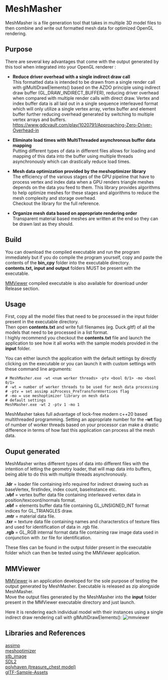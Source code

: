 # MeshMasher
MeshMasher is a file generation tool that takes in multiple 3D model files to then combine and write out formatted mesh data for optimized OpenGL rendering.

## Purpose
There are several key advantages that come with the output generated by this tool when integrated into your OpenGL renderer :
* **Reduce driver overhead with a single indirect draw call** \
  This formatted data is intended to be drawn from a single render call with glMultiDrawElements() based on the AZDO principle using indirect draw buffer (GL_DRAW_INDIRECT_BUFFER), reducing driver overhead when compared with multiple render calls with direct draw.
  Vertex and index buffer data is all laid out in a single sequence interleaved format which will only utilize a single vertex array, vertex buffer and element buffer further reducing overhead generated by switching to multiple vertex arrays and buffers.
  https://www.gdcvault.com/play/1020791/Approaching-Zero-Driver-Overhead-in
  
* **Eliminate load times with MultiThreaded asynchronous buffer data mapping** \
Putting different types of data in different files allows for loading and mapping of this data into the buffer using multiple threads asynchronously which can drastically reduce load times.

* **Mesh data optimization provided by the meshoptimizer library** \
The efficiency of the various stages of the GPU pipeline that have to process vertex and index data when a GPU renders triangle meshes depends on the data you feed to them. This library provides algorithms to help optimize meshes for these stages and algorithms to reduce the mesh complexity and storage overhead. \
Checkout the library for the full reference.

* **Organize mesh data based on appropriate rendering order** \
Transparent material based meshes are written at the end so they can be drawn last as they should.

## Build
You can download the compiled executable and run the program immediately but if you do compile the program yourself, copy and paste the contents of the **bin_cpy** folder into the executable directory. \
**contents.txt, input and output** folders  MUST be present with the executable.

[MMViewer](https://github.com/chirag9510/MMViewer) compiled executable is also available for download under Release section.

## Usage
First, copy all the model files that need to be processed in the input folder present in the executable directory. \
Then open **contents.txt** and write full filenames (eg. Duck.gltf) of all the models that need to be processed in a list format. \
I highly recommend you checkout the **contents.txt** file and launch the application to see how it all works with the sample models provided in the **input** folder. 

You can either launch the application with the default settings by directly clicking on the executable or you can launch it with custom settings with these command line arguments:
```
# MeshMasher.exe -wt <num worker threads> -ptv <bool 0/1> -mo <bool 0/1>
# -wt = number of worker threads to be used for mesh data processing
# -ptv = set assimp aiProcess_PreTransformVertices flag 
# -mo = use meshoptimizer library on mesh data
# default settings
MeshMasher.exe -wt 2 -ptv 1 -mo 1
```

MeshMasher takes full advantage of lock-free modern c++20 based multithreaded programming. Setting an appropriate number for the **-wt** flag of number of worker threads based on your processor can make a drastic difference in terms of how fast this application can process all the mesh data.

## Ouput generated
MeshMasher writes different types of data into different files with the intention of letting the geometry loader, that will map data into buffers, being able to do this with multiple threads asynchronously. 

**.ldr** = loader file containing info required for indirect drawing such as baseVertex, firstIndex, index count, baseInstance etc. \
**.vbf** = vertex buffer data file containing interleaved vertex data in position/texcoord/normals format. \
**.ebf** = elements buffer data file containing GL_UNSIGNED_INT format indices for GL_TRIANGLES draw. \
**.mtr** = material data file. \
**.txr** = texture data file containing names and characterstics of texture files and used for identification of data in .rgb file. \
**.rgb** = GL_RGB internal format data file containing raw image data used in conjunction with .txr file for identification. 

These files can be found in the output folder present in the executable folder which can then be tested using the MMViewer application.

## MMViewer
[MMViewer](https://github.com/chirag9510/MMViewer) is an application developed for the sole purpose of testing the output generated by MeshMasher. Executable is released as zip alongside MeshMasher. \
Move the output files generated by the MeshMasher into the **input** folder present in the MMViewer executable directory and just launch. 
 
Here it is rendering each individual model with their instances using a single indirect draw rendering call with glMultiDrawElements():
![mmviewer](https://github.com/chirag9510/MeshMasher/assets/78268919/b90dbba6-45ad-4dca-b24e-1195473476a2)

## Libraries and References
[assimp](https://github.com/assimp/assimp) \
[meshoptimizer](https://github.com/zeux/meshoptimizer) \
[stb_image](https://github.com/nothings/stb) \
[SDL2](https://github.com/libsdl-org/SDL) \
[polyhaven (treasure_chest model)](https://polyhaven.com) \
[glTF-Sample-Assets](https://github.com/KhronosGroup/glTF-Sample-Assets)
